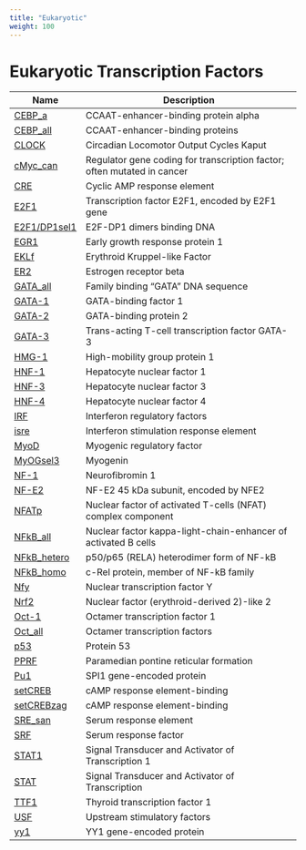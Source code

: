 ```yaml
---
title: "Eukaryotic"
weight: 100
---
```


# Eukaryotic Transcription Factors

| **Name**                                                                        | **Description**                                                         |
|---------------------------------------------------------------------------------|-------------------------------------------------------------------------|
| [CEBP_a](http://en.wikipedia.org/wiki/Ccaat-enhancer-binding_proteins)          | CCAAT-enhancer-binding protein alpha                                    |
| [CEBP_all](http://en.wikipedia.org/wiki/Ccaat-enhancer-binding_proteins)        | CCAAT-enhancer-binding proteins                                         |
| [CLOCK](http://en.wikipedia.org/wiki/CLOCK)                                     | Circadian Locomotor Output Cycles Kaput                                 |
| [cMyc_can](http://en.wikipedia.org/wiki/Myc)                                    | Regulator gene coding for transcription factor; often mutated in cancer |
| [CRE](http://en.wikipedia.org/wiki/CAMP_response_element#cAMP_response_element) | Cyclic AMP response element                                             |
| [E2F1](http://en.wikipedia.org/wiki/E2F1)                                       | Transcription factor E2F1, encoded by E2F1 gene                         |
| [E2F1/DP1sel1](http://en.wikipedia.org/wiki/TFDP1)                              | E2F-DP1 dimers binding DNA                                              |
| [EGR1](http://en.wikipedia.org/wiki/EGR1)                                       | Early growth response protein 1                                         |
| [EKLf](http://en.wikipedia.org/wiki/KLF1)                                       | Erythroid Kruppel-like Factor                                           |
| [ER2](http://en.wikipedia.org/wiki/Estrogen_receptor_beta)                      | Estrogen receptor beta                                                  |
| [GATA_all](http://en.wikipedia.org/wiki/GATA_transcription_factor)              | Family binding “GATA” DNA sequence                                      |
| [GATA-1](http://en.wikipedia.org/wiki/GATA1)                                    | GATA-binding factor 1                                                   |
| [GATA-2](http://en.wikipedia.org/wiki/GATA2)                                    | GATA-binding protein 2                                                  |
| [GATA-3](http://en.wikipedia.org/wiki/GATA3)                                    | Trans-acting T-cell transcription factor GATA-3                         |
| [HMG-1](http://en.wikipedia.org/wiki/HMGB1)                                     | High-mobility group protein 1                                           |
| [HNF-1](http://en.wikipedia.org/wiki/Hepatocyte_nuclear_factors#HNF1)           | Hepatocyte nuclear factor 1                                             |
| [HNF-3](http://en.wikipedia.org/wiki/Hepatocyte_nuclear_factors#HNF3)           | Hepatocyte nuclear factor 3                                             |
| [HNF-4](http://en.wikipedia.org/wiki/Hepatocyte_nuclear_factors#HNF4)           | Hepatocyte nuclear factor 4                                             |
| [IRF](http://en.wikipedia.org/wiki/Interferon_regulatory_factor)                | Interferon regulatory factors                                           |
| [isre](http://en.wikipedia.org/wiki/Interferon#Downstream_signaling)            | Interferon stimulation response element                                 |
| [MyoD](http://en.wikipedia.org/wiki/MyoD)                                       | Myogenic regulatory factor                                              |
| [MyOGsel3](http://en.wikipedia.org/wiki/Myogenin)                               | Myogenin                                                                |
| [NF-1](http://en.wikipedia.org/wiki/Neurofibromin_1)                            | Neurofibromin 1                                                         |
| [NF-E2](http://en.wikipedia.org/wiki/NFE2)                                      | NF-E2 45 kDa subunit, encoded by NFE2                                   |
| [NFATp](http://en.wikipedia.org/wiki/NFAT)                                      | Nuclear factor of activated T-cells (NFAT) complex component            |
| [NFkB_all](http://en.wikipedia.org/wiki/NF-%CE%BAB)                             | Nuclear factor kappa-light-chain-enhancer of activated B cells          |
| [NFkB_hetero](http://en.wikipedia.org/wiki/RELA)                                | p50/p65 (RELA) heterodimer form of NF-kB                                |
| [NFkB_homo](http://en.wikipedia.org/wiki/REL)                                   | c-Rel protein, member of NF-kB family                                   |
| [Nfy](http://en.wikipedia.org/wiki/NFYA)                                        | Nuclear transcription factor Y                                          |
| [Nrf2](http://en.wikipedia.org/wiki/NFE2L2)                                     | Nuclear factor (erythroid-derived 2)-like 2                             |
| [Oct-1](http://en.wikipedia.org/wiki/Oct-1)                                     | Octamer transcription factor 1                                          |
| [Oct_all](http://en.wikipedia.org/wiki/Octamer_transcription_factor)            | Octamer transcription factors                                           |
| [p53](http://en.wikipedia.org/wiki/P53)                                         | Protein 53                                                              |
| [PPRF](http://en.wikipedia.org/wiki/Paramedian_pontine_reticular_formation)     | Paramedian pontine reticular formation                                  |
| [Pu1](http://en.wikipedia.org/wiki/SPI1)                                        | SPI1 gene-encoded protein                                               |
| [setCREB](http://en.wikipedia.org/wiki/CREB)                                    | cAMP response element-binding                                           |
| [setCREBzag](http://en.wikipedia.org/wiki/CREB)                                 | cAMP response element-binding                                           |
| [SRE_san](http://en.wikipedia.org/wiki/Serum_response_factor)                   | Serum response element                                                  |
| [SRF](http://en.wikipedia.org/wiki/Serum_response_factor)                       | Serum response factor                                                   |
| [STAT1](http://en.wikipedia.org/wiki/STAT1)                                     | Signal Transducer and Activator of Transcription 1                      |
| [STAT](http://en.wikipedia.org/wiki/STAT_protein)                               | Signal Transducer and Activator of Transcription                        |
| [TTF1](http://en.wikipedia.org/wiki/NK2_homeobox_1)                             | Thyroid transcription factor 1                                          |
| [USF](http://en.wikipedia.org/wiki/USF1)                                        | Upstream stimulatory factors                                            |
| [yy1](http://en.wikipedia.org/wiki/YY1)                                         | YY1 gene-encoded protein                                                |